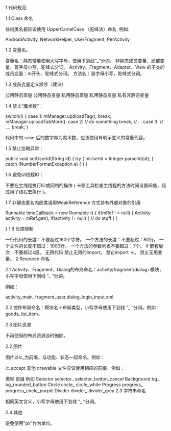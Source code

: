 1 代码规范

1.1 Class 命名

任何类名都应该使用 UpperCamelCase （驼峰法）命名, 例如:

AndroidActivity, NetworkHelper, UserFragment, PerActivity

1.2 变量名。

变量名：静态常量使用大写字母，使用下划线“_”分词。
非静态成员变量、局部变量、首字母小写，驼峰式分词。
Activity、Fragment、Adapter、View 的子类的成员变量：m开头、驼峰式分词。
方法名：首字母小写，驼峰式分词。


1.3 成员变量定义顺序（建议）

公用静态常量
公用静态变量
私用静态常量
私用静态变量
私有非静态变量

1.4 禁止”魔术数”：

switch(i) {
  case 1:
    mManager.updloadTag();
  break;
    mManager.uploadTabMore();
  case 2:
    // do something
  break;
   // ...
  case 3:
   // ....
  break;
}

代码中的 case 后的数字即为魔术数，应该使用有明示意义的常量代替。

1.5 禁止忽略异常：

public void setUserId(String id) { try { mUserId = Integer.parseInt(id); } catch (NumberFormatException e) { } }

1.6 避免UI线程IO：

不要在主线程执行IO或网络的操作 ( 卡顿工具检查主线程的方法时间设置阀值，超过用子线程去执行 )。

1.7 非静态匿名内部类请用WeakReference 方式持有外部对象的引用

Runnable timeCallback = new Runnable () {
  if(mRef ! = null) {
    Activity activity = mRef.get();
    if(activity != null) {
     // do stuff
    }
  }

}
1.8 长度限制

一行代码的长度：不要超过160个字符。
一个方法的长度：不要超过：80行。
一个文件的长度不超过：1000行。
一个方法的参数列表不要超过：7个。
if 嵌套层次：不要超过4层。
无用代码
禁止无用的import。
禁止import ＊。
禁止无用变量。
2 Resource 命名

2.1 Activity、Fragment、Dialog的布局命名：activity/fragment/dialog+模块，小写字母使用下划线 ”_ ”分词。

例如：

 activity_main, fragment_user,dialog_login_input.xml
 
2.2 控件布局命名：模块名＋布局类型，小写字母使用下划线 ”_ ”分词。例如：goods_list_item。

2.3 图片资源

不再使用的布局资源及时删除。

2.2 图片

图片以ic_为前缀，与功能、状态一起命名。例如：

ic_accept
其他 drawable 文件应该使用相应的前缀，例如：

类型	前缀	例如
Selector	selector_	selector_button_cancel
Background	bg_	bg_rounded_button
Circle	circle_	circle_white
Progress	progress_	progress_circle_purple
Divider	divider_	divider_grey
2.3 字符串命名

相同英文含义，小写字母使用下划线 ”_ ”分词。

2.4 其他

避免使用"px"作为单位。
